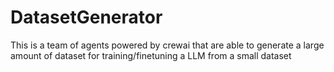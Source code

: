 # DatasetGenerator

This is a team of agents powered by crewai that are able to generate a large amount of dataset for training/finetuning a LLM from a small dataset
